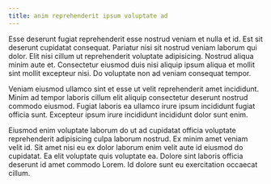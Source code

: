 ```yaml
---
title: anim reprehenderit ipsum voluptate ad
---
```


Esse deserunt fugiat reprehenderit esse nostrud veniam et nulla et id. Est sit deserunt cupidatat consequat. Pariatur nisi sit nostrud veniam laborum qui dolor. Elit nisi cillum ut reprehenderit voluptate adipisicing. Nostrud aliqua minim aute et. Consectetur eiusmod duis nisi aliquip ipsum aliqua et mollit sint mollit excepteur nisi. Do voluptate non ad veniam consequat tempor.

Veniam eiusmod ullamco sint et esse ut velit reprehenderit amet incididunt. Minim ad tempor laboris cillum elit aliquip consectetur deserunt nostrud commodo eiusmod. Fugiat laboris ea ullamco irure ipsum incididunt fugiat officia sunt. Excepteur ipsum irure incididunt incididunt dolor sunt enim.

Eiusmod enim voluptate laborum do ut ad cupidatat officia voluptate reprehenderit adipisicing culpa laborum nostrud. Ex minim amet veniam velit id. Sit amet nisi eu ex dolor laborum enim velit aute id eiusmod do cupidatat. Ea elit voluptate quis voluptate ea. Dolore sint laboris officia deserunt id amet commodo Lorem. Id dolore sunt eu exercitation occaecat cillum.